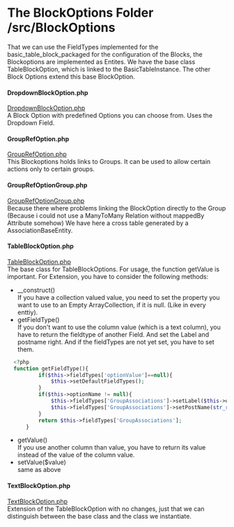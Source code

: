 # The BlockOptions Folder /src/BlockOptions
That we can use the FieldTypes implemented for the basic_table_block_packaged for the configuration of the Blocks, the Blockoptions are implemented as Entites.
We have the base class TableBlockOption, which is linked to the BasicTableInstance. The other Block Options extend this base BlockOption.
#### DropdownBlockOption.php
 [DropdownBlockOption.php](DropdownBlockOption.php)  
 A Block Option with predefined Options you can choose from. Uses the Dropdown Field.

#### GroupRefOption.php
 [GroupRefOption.php](GroupRefOption.php)  
 This Blockoptions holds links to Groups. It can be used to allow certain actions only to certain groups.
 
#### GroupRefOptionGroup.php
 [GroupRefOptionGroup.php](GroupRefOptionGroup.php)  
 Because there where problems linking the BlockOption directly to the Group 
 (Because i could not use a ManyToMany Relation without mappedBy Attribute somehow)
 We have here a cross table generated by a AssociationBaseEntity.
 
#### TableBlockOption.php
  [TableBlockOption.php](TableBlockOption.php)  
  The base class for TableBlockOptions. For usage, the function getValue is important. For Extension, you have to consider the following methods:
  * __construct()  
  If you have a collection valued value, you need to set the property you want to use to an Empty ArrayCollection, if it is null. (Like in every enttiy).
  * getFieldType()  
  If you don't want to use the column value (which is a text column), you have to return the fieldtype of another Field.
  And set the Label and postname right.
  And if the fieldTypes are not yet set, you have to set them.  
```php
  <?php
  function getFieldType(){
          if($this->fieldTypes['optionValue']==null){
              $this->setDefaultFieldTypes();
          }
          if($this->optionName != null){
              $this->fieldTypes['GroupAssociations']->setLabel($this->optionName);
              $this->fieldTypes['GroupAssociations']->setPostName(str_replace(" ", "", $this->optionName));
          }
          return $this->fieldTypes['GroupAssociations'];
      }
```
  * getValue()  
  If you use another column than value, you have to return its value instead of the value of the column value.
  * setValue($value)  
  same as above
  
#### TextBlockOption.php
  [TextBlockOption.php](TextBlockOption.php)  
  Extension of the TableBlockOption with no changes, just that we can distinguish between the base class and the class we instantiate.